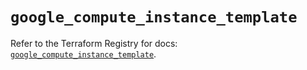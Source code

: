 # `google_compute_instance_template`

Refer to the Terraform Registry for docs: [`google_compute_instance_template`](https://registry.terraform.io/providers/hashicorp/google/6.24.0/docs/resources/compute_instance_template).
